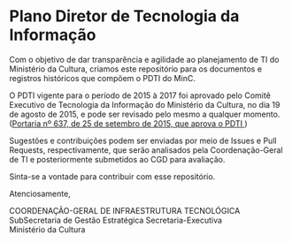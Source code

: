 # Plano Diretor de Tecnologia da Informação

Com o objetivo de dar transparência e agilidade ao planejamento de TI do Ministério da Cultura, criamos este repositório para os documentos e registros históricos que compõem o PDTI do MinC.

O PDTI vigente para o período de 2015 à 2017 foi aprovado pelo Comitê Executivo de Tecnologia da Informação do Ministério da Cultura, no dia 19 de agosto de 2015, e pode ser revisado pelo mesmo a qualquer momento. ([Portaria nº 637, de 25 de setembro de 2015, que aprova o PDTI ](http://pesquisa.in.gov.br/imprensa/jsp/visualiza/index.jsp?jornal=1&pagina=13&data=28/09/2015 "Portaria nº 637, de 25 de setembro de 2015"))

Sugestões e contribuições podem ser enviadas por meio de Issues e Pull Requests, respectivamente, que serão analisados pela Coordenação-Geral de TI e posteriormente submetidos ao CGD para avaliação.

Sinta-se a vontade para contribuir com esse repositório.

Atenciosamente,

COORDENAÇÃO-GERAL DE INFRAESTRUTURA TECNOLÓGICA  
SubSecretaria de Gestão Estratégica 
Secretaria-Executiva  
Ministério da Cultura


